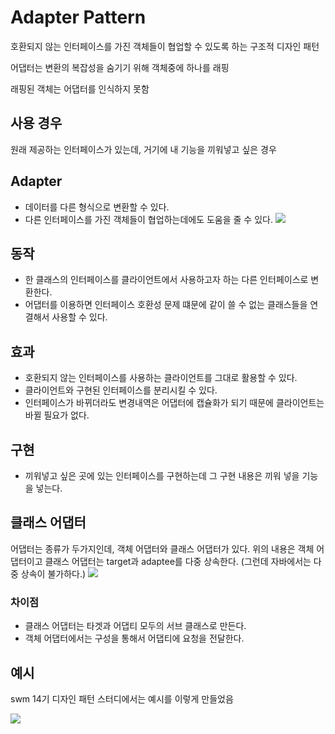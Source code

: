 # Adapter Pattern
호환되지 않는 인터페이스를 가진 객체들이 협업할 수 있도록 하는 구조적 디자인 패턴

어댑터는 변환의 복잡성을 숨기기 위해 객체중에 하나를 래핑

래핑된 객체는 어댑터를 인식하지 못함

## 사용 경우
원래 제공하는 인터페이스가 있는데, 거기에 내 기능을 끼워넣고 싶은 경우

## Adapter
- 데이터를 다른 형식으로 변환할 수 있다. 
- 다른 인터페이스를 가진 객체들이 협업하는데에도 도움을 줄 수 있다.
![](https://i.imgur.com/w19OVsw.png)

## 동작
- 한 클래스의 인터페이스를 클라이언트에서 사용하고자 하는 다른 인터페이스로 변환한다.
- 어댑터를 이용하면 인터페이스 호환성 문제 떄문에 같이 쓸 수 없는 클래스들을 연결해서 사용할 수 있다.

## 효과
- 호환되지 않는 인터페이스를 사용하는 클라이언트를 그대로 활용할 수 있다.
- 클라이언트와 구현된 인터페이스를 분리시킬 수 있다.
- 인터페이스가 바뀌더라도 변경내역은 어댑터에 캡슐화가 되기 때문에 클라이언트는 바뀔 필요가 없다.

## 구현
- 끼워넣고 싶은 곳에 있는 인터페이스를 구현하는데 그 구현 내용은 끼워 넣을 기능을 넣는다. 

## 클래스 어댑터
어댑터는 종류가 두가지인데, 객체 어댑터와 클래스 어댑터가 있다.
위의 내용은 객체 어댑터이고 클래스 어댑터는 target과 adaptee를 다중 상속한다. (그런데 자바에서는 다중 상속이 불가하다.)
![](https://i.imgur.com/efVAPQU.png)

### 차이점
- 클래스 어댑터는 타겟과 어댑티 모두의 서브 클래스로 만든다.
- 객체 어댑터에서는 구성을 통해서 어댑티에 요청을 전달한다.

## 예시
swm 14기 디자인 패턴 스터디에서는 예시를 이렇게 만들었음

![](https://i.imgur.com/RFe39ZO.png)
